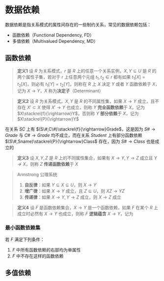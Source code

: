 # 数据依赖

数据依赖是指关系模式的属性间存在的一些制约关系，常见的数据依赖包括：

- 函数依赖（Functional Dependency, FD）
- 多值依赖（Multivalued Dependency, MD）

## 函数依赖

> **定义1** 设 $R$ 为关系模式，$r$ 是 $R$ 上的任意一个关系实例，$X,Y\subseteq U$ 是 $R$ 的两个属性子集，若对于 $r$ 上任意两个元组 $t_1,t_2\in r$ 都有如果 $t_1[X]=t_2[X]$，则必有 $t_1[Y]=t_2[Y]$，则称在 $R$ 上 $X$ 决定 $Y$ 或者 $Y$ 函数依赖于 $X$，记为 $X\rightarrow Y$，$X$ 称为**决定子**（Determinant）

> **定义2** 设 $R$ 为关系模式，$X,Y$ 是 $R$ 的不同属性集，如果 $X\rightarrow Y$ 成立，且不存在 $X'\subset X$ 使得 $X'\rightarrow Y$ 也成立，则称 $Y$ **完全函数依赖**于 $X$，记为 $X\stackrel{f}{\rightarrow}Y$，否则称 $Y$ **部分依赖**于 $X$，记为 $X\stackrel{P}{\rightarrow}Y$

在关系 $SC$ 上有 $(S\#,C\#)\stackrel{f}{\rightarrow}Grade$，这是因为 $S\#\rightarrow Grade$ 与 $C\#\rightarrow Grade$ 均不成立，而在关系 $Student$ 上有部分函数依赖 $(S\#,Sname)\stackrel{P}{\rightarrow}Class$ 存在，因为 $S\#\rightarrow Class$ 也是成立的

> **定义3** 设 $X,Y,Z$ 是 $R$ 上的不同属性集合，如果有 $X\rightarrow Y,Y\rightarrow Z$ 成立且 $Y\nrightarrow X$，则称 $Z$ **传递函数依赖**于 $X$

> Armstrong 公理系统
> 1. **自反律**：如果 $Y\subseteq X\subseteq U$，则 $X\rightarrow Y$
> 2. **增广律**：如果 $X\rightarrow Y$ 成立，且 $Z\subseteq U$，则 $XZ\rightarrow YZ$
> 3. **传递律**：如果 $X\rightarrow Y,Y\rightarrow Z$ 成立，则 $X\rightarrow Z$ 成立

> **定义4** 设 $F$ 是函数依赖集合，$X\rightarrow Y$ 是一个函数依赖，如果 $F$ 在某个 $R$ 上成立时必然有 $X\rightarrow Y$ 也成立，则称 $F$ **逻辑蕴含** $X\rightarrow Y$，记为

### 最小函数依赖集

若 $F$ 满足下列条件：

1. $F$ 中所有函数依赖的右部均为单属性
2. $F$ 中不存在这样的函数依赖

## 多值依赖

